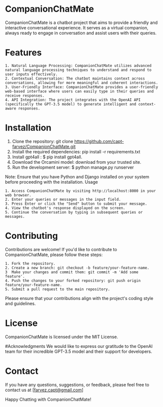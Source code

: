 # CompanionChatMate
CompanionChatMate is a chatbot project that aims to provide a friendly and interactive conversational experience. It serves as a virtual companion, always ready to engage in conversation and assist users with their queries.

# Features

    1. Natural Language Processing: CompanionChatMate utilizes advanced natural language processing techniques to understand and respond to user inputs effectively.
    2. Contextual Conversation: The chatbot maintains context across conversations, allowing for more meaningful and coherent interactions.
    3. User-Friendly Interface: CompanionChatMate provides a user-friendly web-based interface where users can easily type in their queries and receive responses.
    4. API Integration: The project integrates with the OpenAI API (specifically the GPT-3.5 model) to generate intelligent and context-aware responses.

# Installation

   1.  Clone the repository: git clone https://github.com/capt-farvez/CompanionChatMate.git
   2.  Install the required dependencies: pip install -r requirements.txt
   3.  Install gpt4all : $ pip install gpt4all.
   4.  Download the Orcamini model: download from your trusted site.
   5.  Run the development server: $ python manage.py runserver

Note: Ensure that you have Python and Django installed on your system before proceeding with the installation.
Usage

    1. Access CompanionChatMate by visiting http://localhost:8000 in your web browser.
    2. Enter your queries or messages in the input field.
    3. Press Enter or click the "Send" button to submit your message.
    4. View the chatbot's response displayed on the screen.
    5. Continue the conversation by typing in subsequent queries or messages.

# Contributing

Contributions are welcome! If you'd like to contribute to CompanionChatMate, please follow these steps:

    1. Fork the repository.
    2. Create a new branch: git checkout -b feature/your-feature-name.
    3  Make your changes and commit them: git commit -m 'Add some feature'.
    4. Push the changes to your forked repository: git push origin feature/your-feature-name.
    5. Submit a pull request to the main repository.

Please ensure that your contributions align with the project's coding style and guidelines.

# License
CompanionChatMate is licensed under the MIT License.

#Acknowledgments
We would like to express our gratitude to the OpenAI team for their incredible GPT-3.5 model and their support for developers.

# Contact
If you have any questions, suggestions, or feedback, please feel free to contact us at [farvez.capt@gmail.com]

Happy Chatting with CompanionChatMate!
